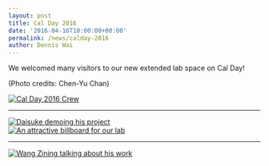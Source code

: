 ```yaml
---
layout: post
title: Cal Day 2016
date: '2016-04-16T10:00:00+00:00'
permalink: /news/calday-2016
author: Dennis Wai
---
```


We welcomed many visitors to our new extended lab space on Cal Day!

(Photo credits: Chen-Yu Chan) 

<div class="col-md-6">
<a href="{{ site.baseurl }}/assets/images/posts/2016CalDay.jpg" data-lightbox="calday" data-title="Cal Day 2016 Crew">
  <img src="{{ site.baseurl }}/assets/images/posts/2016CalDay.jpg" title="Cal Day 2016 Crew">
</a>
<hr>
<a href="{{ site.baseurl }}/assets/images/posts/2016CalDay3.jpg" data-lightbox="calday" data-title="Daisuke demoing his project">
  <img src="{{ site.baseurl }}/assets/images/posts/2016CalDay3.jpg" title="Daisuke demoing his project">
</a>
</div>
<div class="col-md-6">
<a href="{{ site.baseurl }}/assets/images/posts/2016CalDay2.jpg" data-lightbox="calday" data-title="An attractive billboard for our lab">
  <img src="{{ site.baseurl }}/assets/images/posts/2016CalDay2.jpg" title="An attractive billboard for our lab">
</a>
<hr>
<a href="{{ site.baseurl }}/assets/images/posts/2016CalDay4.jpg" data-lightbox="calday" data-title="Wang Zining talking about his work">
  <img src="{{ site.baseurl }}/assets/images/posts/2016CalDay4.jpg" title="Wang Zining talking about his work">
</a>
</div>